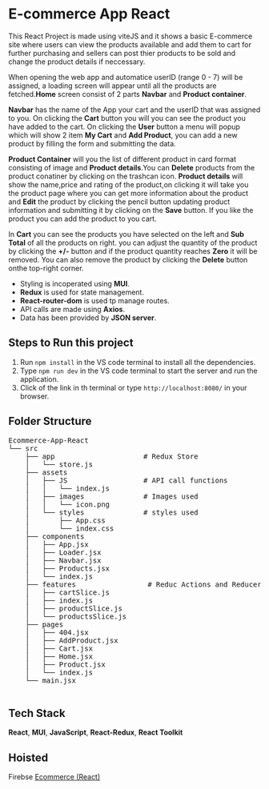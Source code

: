 # E-commerce App React

This React Project is made using viteJS and it shows a basic E-commerce site where users can view the products available and add them to cart for further purchasing and sellers can post thier products  to be sold and change  the product details if neccessary. 

When opening the web app and automatice userID (range 0 - 7) will be assigned, a loading screen will appear until all the products are fetched.**Home** screen consist of 2 parts **Navbar** and **Product container**.

 **Navbar** has the name of  the App your cart and the userID that was assigned to you. On clicking the  **Cart** button you will you can see the product you have added to the cart. On clicking the **User** button a menu will popup which will show 2 item **My Cart** and **Add Product**, you can add a new product by filling the form and submitting the data.

 **Product Container** will you the list of different product in card format consisting of image and **Product details**.You can **Delete** products from the product conatiner by clicking on the trashcan icon. **Product details** will show the name,price and rating of the product,on clicking it will take you the product page where you can get more information about the product and **Edit** the product by clicking the pencil button updating product information and submitting it by clicking on the **Save** button. If you like the product you can add the product to you cart.

 In **Cart** you can see the products you have selected on the left and **Sub Total** of all the products on right. you  can adjust the quantity of the product by clicking the **+/-** button and  if the product quantity reaches  **Zero** it  will be removed. You can also remove the product by clicking the **Delete** button onthe top-right corner.

*  Styling is incoperated using **MUI**.
*  **Redux** is used for state management.
*  **React-router-dom** is used tp manage routes.
*  API calls are made using **Axios**.
*  Data has been provided by **JSON server**.

## Steps to Run this project

1. Run ``npm install`` in the VS code terminal to  install all the dependencies.
2. Type ``npm run dev`` in the VS code terminal to start the server and run the application.
3. Click of the link in th terminal or type  ``http://localhost:8080/`` in your browser.


## Folder Structure
<pre>
Ecommerce-App-React
└── src
    ├── app                     # Redux Store
    │   └── store.js
    ├── assets
    │   ├── JS                  # API call functions
    │   │   └── index.js
    │   ├── images              # Images used
    │   │   └── icon.png
    │   └── styles              # styles used
    │       ├── App.css
    │       └── index.css
    ├── components              
    │   ├── App.jsx
    │   ├── Loader.jsx
    │   ├── Navbar.jsx
    │   ├── Products.jsx
    │   └── index.js
    ├── features                 # Reduc Actions and Reducers
    │   ├── cartSlice.js
    │   ├── index.js
    │   ├── productSlice.js
    │   └── productsSlice.js
    ├── pages
    │   ├── 404.jsx
    │   ├── AddProduct.jsx
    │   ├── Cart.jsx
    │   ├── Home.jsx
    │   ├── Product.jsx
    │   └── index.js
    └── main.jsx

</pre>

## Tech Stack

**React**, **MUI**, **JavaScript**, **React-Redux**, **React Toolkit**

## Hoisted

Firebse [Ecommerce (React)](https://react-ecommerce-51d79.firebaseapp.com/)
